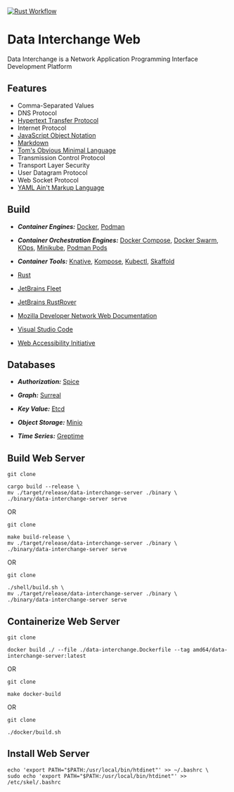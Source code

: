 [CommonMark]:https://commonmark.org/
[Containerman]: https://podman.io/
[Containerman Pod]: https://docs.podman.io/en/latest/markdown/podman-pod.1.html
[Etcd-IO]: https://etcd.io/
[Fleet]: https://jetbrains.com/fleet
[Greptime Database]: https://greptime.com/
[HTTP]: https://developer.mozilla.org/en-US/docs/Web/HTTP
[JSON]: https://www.json.org/json-en.html
[K8S Control]: https://kubernetes.io/
[K8S Kompose]: https://kompose.io/
[K8S Kube]: https://minikube.sigs.k8s.io/docs/
[K8S Native]: https://knative.dev/docs/
[K8S Ops]: https://kops.sigs.k8s.io/
[K8S Skaffold]: https://skaffold.dev/
[MDN]: https://developer.mozilla.org/en-US/docs/Web/API
[Minio Database]: https://min.io/
[Moby]: http://docker.com
[Moby Compose]: https://docs.docker.com/reference/cli/docker/compose/
[Moby Swarm]: https://docs.docker.com/reference/cli/docker/swarm/
[Rust Language]: https://rust-lang.org
[RustRover]: https://jetbrains.com/rust
[Spice Database]: https://authzed.com/
[Surreal Database]: https://surrealdb.com/
[TOML]: https://toml.io/en/
[VSCode]: https://code.visualstudio.com/docs
[YAML]: https://yaml.org/
[WAI-ARIA]: https://www.w3.org/WAI/ARIA/apg/patterns/

<a href="https://github.com/HyaenaTechnologies/data-interchange-web">
  <h1>
    <picture>
      <img src="https://github.com/HyaenaTechnologies/data-interchange-web/blob/main/assets/di_markdown.png" alt="">
    </picture>
  </h1>
</a>

[![Rust Workflow](https://github.com/HyaenaTechnologies/data-interchange-web/actions/workflows/rust.yml/badge.svg)](https://github.com/HyaenaTechnologies/data-interchange-web/actions/workflows/rust.yml)

# Data Interchange Web

Data Interchange is a Network Application Programming Interface Development Platform

## Features

- Comma-Separated Values
- DNS Protocol
- [Hypertext Transfer Protocol][HTTP]
- Internet Protocol
- [JavaScript Object Notation][JSON]
- [Markdown][CommonMark]
- [Tom's Obvious Minimal Language][TOML]
- Transmission Control Protocol
- Transport Layer Security
- User Datagram Protocol
- Web Socket Protocol
- [YAML Ain't Markup Language][YAML]

## Build
- **_Container Engines:_** [Docker][Moby], [Podman][Containerman]

- **_Container Orchestration Engines:_** [Docker Compose][Moby Compose], [Docker Swarm][Moby Swarm], [KOps][K8S Ops], [Minikube][K8S Kube], [Podman Pods][Containerman Pod]

- **_Container Tools:_** [Knative][K8S Native], [Kompose][K8S Kompose], [Kubectl][K8S Control], [Skaffold][K8S Skaffold]

- [Rust][Rust Language]
- [JetBrains Fleet][Fleet]
- [JetBrains RustRover][RustRover]
- [Mozilla Developer Network Web Documentation][MDN]
- [Visual Studio Code][VSCode]
- [Web Accessibility Initiative][WAI-ARIA]

## Databases

- **_Authorization:_** [Spice][Spice Database]

- **_Graph:_** [Surreal][Surreal Database]

- **_Key Value:_** [Etcd][Etcd-IO]

- **_Object Storage:_** [Minio][Minio Database]

- **_Time Series:_** [Greptime][Greptime Database]

## Build Web Server

```shell
git clone

cargo build --release \ 
mv ./target/release/data-interchange-server ./binary \ 
./binary/data-interchange-server serve
```

OR

```shell
git clone

make build-release \ 
mv ./target/release/data-interchange-server ./binary \ 
./binary/data-interchange-server serve
```

OR

```shell
git clone

./shell/build.sh \ 
mv ./target/release/data-interchange-server ./binary \ 
./binary/data-interchange-server serve
```

## Containerize Web Server

```shell
git clone

docker build ./ --file ./data-interchange.Dockerfile --tag amd64/data-interchange-server:latest
```

OR

```shell
git clone

make docker-build
```

OR

```shell
git clone

./docker/build.sh
```

## Install Web Server

```shell
echo 'export PATH="$PATH:/usr/local/bin/htdinet"' >> ~/.bashrc \ 
sudo echo 'export PATH="$PATH:/usr/local/bin/htdinet"' >> /etc/skel/.bashrc
```
